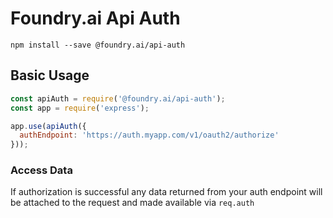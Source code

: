 Foundry.ai Api Auth
===================

```
npm install --save @foundry.ai/api-auth
```

Basic Usage
-----------

```js
const apiAuth = require('@foundry.ai/api-auth');
const app = require('express');

app.use(apiAuth({
  authEndpoint: 'https://auth.myapp.com/v1/oauth2/authorize'
}));
```

### Access Data
If authorization is successful any data returned from your auth endpoint will be attached to the request and made available via `req.auth`